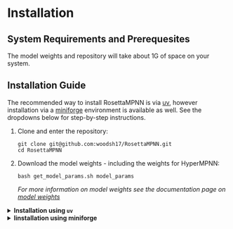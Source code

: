 # Installation
<!--
If you're using a system with an AMD architecture, we recommend using the available [Docker image](docker.rst).
-->

## System Requirements and Prerequesites
The model weights and repository will take about 1G of space on your system.

## Installation Guide
The recommended way to install RosettaMPNN is via [uv](https://docs.astral.sh/uv/), however installation via a [miniforge](https://github.com/conda-forge/miniforge) environment is available as well. See the dropdowns below for step-by-step instructions. 

1. Clone and enter the repository:
    ```
    git clone git@github.com:woodsh17/RosettaMPNN.git
    cd RosettaMPNN
    ```
1. Download the model weights - including the weights for HyperMPNN:
    ```
    bash get_model_params.sh model_params
    ```
    *For more information on model weights see the documentation page on [model weights](model_weights_ref.md)*

<details>
<summary><strong>Installation using <code>uv</code> </strong></summary>

3. If you do not have `uv` installed, run:
    ```
    curl -LsSf https://astral.sh/uv/install.sh | sh
    ```
    1. (Optional) Create an alias (if necessary) to call `uv` without giving the full path:
        When `uv` is installed on your system it will specify the path that it is installed to. Use that path to make the alias. 
        ```
        alias uv=/path/to/installation/of/uv
        ```
        You can add this path to your `bash.rc` or `.zshrc` to have the alias automatically set when you use your terminal. 
1. Create a virutal environment using Python 3.11 and activate it
    ```
    uv venv rosettampnn_venv --python 3.11
    source rosettampnn_venv/bin/activate
    ```
    **You will need to activate this environment whenever you run RosettaMPNN**
1. Install the dependencies: 
    - If CUDA is available: 
        ```
        uv pip install -e .[cuda]
        ```
    - If CUDA is not available:
        ```
        uv pip install -e .
        ```

1. Add RosettaMPNN to your PYTHONPATH:
    ```
    export PYTHONPATH=/path/to/RosettaMPNN:$PYTHONPATH
    ```
    *If you do not complete this step you will likely see a `ModuleNotFoundError: No module named 'openfold'` error.*

</details>

<details>
<summary><strong>Iinstallation using miniforge</strong></summary>

3. Create a conda environment and activate it:
    ```
    conda create -n rosettampnn_env python=3.11
    conda activate rosettampnn_env
    ```
    **You will need to activate this environment whenever you run RosettaMPNN**
1. Install the dependencies:
    - If CUDA is available:
        ```
        pip install -r requirements.txt
        pip install -e .
        ```
    - If CUDA is not availiable: 
        ```
        pip install -r requirementts_no_nvidia_cuda.txt
        ```
1. *(Optional but recommended)* Add RosettaMPNN to your PYTHONPATH:
    ```
    export PYTHONPATH=/PATH/TO/RosettaMPNN:$PYTHONPATH
    ```
</details>
